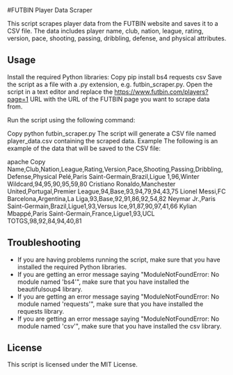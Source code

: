 #FUTBIN Player Data Scraper

This script scrapes player data from the FUTBIN website and saves it to a CSV file. The data includes player name, club, nation, league, rating, version, pace, shooting, passing, dribbling, defense, and physical attributes.

## Usage
Install the required Python libraries:
Copy
pip install bs4 requests csv
Save the script as a file with a .py extension, e.g. futbin_scraper.py.
Open the script in a text editor and replace the https://www.futbin.com/players?page=1 URL with the URL of the FUTBIN page you want to scrape data from.

Run the script using the following command:

Copy
python futbin_scraper.py
The script will generate a CSV file named player_data.csv containing the scraped data.
Example
The following is an example of the data that will be saved to the CSV file:

apache
Copy
Name,Club,Nation,League,Rating,Version,Pace,Shooting,Passing,Dribbling,Defense,Physical
Pelé,Paris Saint-Germain,Brazil,Ligue 1,96,Winter Wildcard,94,95,90,95,59,80
Cristiano Ronaldo,Manchester United,Portugal,Premier League,94,Base,93,94,79,94,43,75
Lionel Messi,FC Barcelona,Argentina,La Liga,93,Base,92,91,86,92,54,82
Neymar Jr.,Paris Saint-Germain,Brazil,Ligue1,93,Versus Ice,91,87,90,97,41,66
Kylian Mbappé,Paris Saint-Germain,France,Ligue1,93,UCL TOTGS,98,92,84,94,40,81

## Troubleshooting
- If you are having problems running the script, make sure that you have installed the required Python libraries.
- If you are getting an error message saying "ModuleNotFoundError: No module named 'bs4'", make sure that you have installed the beautifulsoup4 library.
- If you are getting an error message saying "ModuleNotFoundError: No module named 'requests'", make sure that you have installed the requests library.
- If you are getting an error message saying "ModuleNotFoundError: No module named 'csv'", make sure that you have installed the csv library.

## License
This script is licensed under the MIT License.
